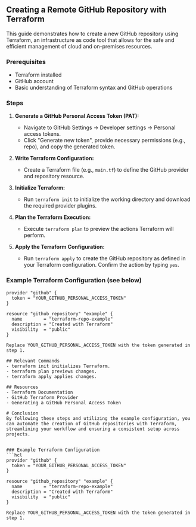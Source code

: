 ## Creating a Remote GitHub Repository with Terraform

This guide demonstrates how to create a new GitHub repository using Terraform, an infrastructure as code tool that allows for the safe and efficient management of cloud and on-premises resources.

### Prerequisites

- Terraform installed
- GitHub account
- Basic understanding of Terraform syntax and GitHub operations

### Steps

1. **Generate a GitHub Personal Access Token (PAT):**
   - Navigate to GitHub Settings -> Developer settings -> Personal access tokens.
   - Click "Generate new token", provide necessary permissions (e.g., repo), and copy the generated token.

2. **Write Terraform Configuration:**
   - Create a Terraform file (e.g., `main.tf`) to define the GitHub provider and repository resource.

3. **Initialize Terraform:**
   - Run `terraform init` to initialize the working directory and download the required provider plugins.

4. **Plan the Terraform Execution:**
   - Execute `terraform plan` to preview the actions Terraform will perform.

5. **Apply the Terraform Configuration:**
   - Run `terraform apply` to create the GitHub repository as defined in your Terraform configuration. Confirm the action by typing `yes`.

### Example Terraform Configuration (see below)

```hcl
provider "github" {
  token = "YOUR_GITHUB_PERSONAL_ACCESS_TOKEN"
}

resource "github_repository" "example" {
  name        = "terraform-repo-example"
  description = "Created with Terraform"
  visibility  = "public"
}

Replace YOUR_GITHUB_PERSONAL_ACCESS_TOKEN with the token generated in step 1.

## Relevant Commands
- terraform init initializes Terraform.
- terraform plan previews changes.
- terraform apply applies changes.

## Resources
- Terraform Documentation
- GitHub Terraform Provider
- Generating a GitHub Personal Access Token

# Conclusion
By following these steps and utilizing the example configuration, you can automate the creation of GitHub repositories with Terraform, streamlining your workflow and ensuring a consistent setup across projects.


### Example Terraform Configuration
```hcl
provider "github" {
  token = "YOUR_GITHUB_PERSONAL_ACCESS_TOKEN"
}

resource "github_repository" "example" {
  name        = "terraform-repo-example"
  description = "Created with Terraform"
  visibility  = "public"
}

Replace YOUR_GITHUB_PERSONAL_ACCESS_TOKEN with the token generated in step 1.

